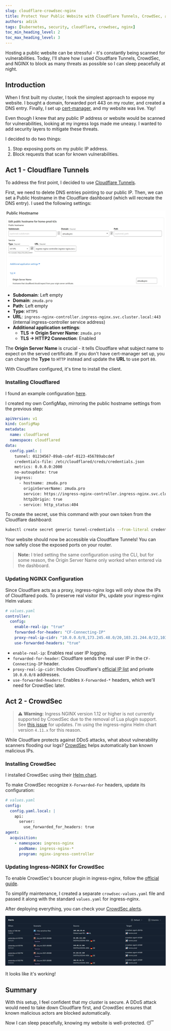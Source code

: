 ```yaml
---
slug: cloudflare-crowdsec-nginx
title: Protect Your Public Website with Cloudflare Tunnels, CrowdSec, and NGINX
authors: adzik
tags: [kubernetes, security, cloudflare, crowdsec, nginx]
toc_min_heading_level: 2
toc_max_heading_level: 3
---
```


Hosting a public website can be stressful - it's constantly being scanned for vulnerabilities.
Today, I'll share how I used Cloudflare Tunnels, CrowdSec, and NGINX
to block as many threats as possible so I can sleep peacefully at night.

<!-- truncate -->

## Introduction

When I first built my cluster, I took the simplest approach to expose my website.
I bought a domain, forwarded port 443 on my router, and created a DNS entry.
Finally, I set up [cert-manager](https://cert-manager.io/), and my website was live. Yay!

Even though I knew that any public IP address or website would be scanned for vulnerabilities,
looking at my ingress logs made me uneasy.
I wanted to add security layers to mitigate these threats.

I decided to do two things:

1. Stop exposing ports on my public IP address.
2. Block requests that scan for known vulnerabilities.

## Act 1 - Cloudflare Tunnels

To address the first point, I decided to use
[Cloudflare Tunnels](https://developers.cloudflare.com/cloudflare-one/connections/connect-networks/get-started/create-remote-tunnel/).

First, we need to delete DNS entries pointing to our public IP.
Then, we can set a Public Hostname in the Cloudflare dashboard (which will recreate the DNS entry).
I used the following settings:

![Cloudflare](cloudflare.webp)

- **Subdomain**: Left empty
- **Domain**: `zmuda.pro`
- **Path**: Left empty
- **Type**: `HTTPS`
- **URL**: `ingress-nginx-controller.ingress-nginx.svc.cluster.local:443` (internal ingress-controller service address)
- **Additional application settings**:
  - **TLS → Origin Server Name**: `zmuda.pro`
  - **TLS → HTTP2 Connection**: Enabled

The **Origin Server Name** is crucial - it tells Cloudflare what subject name to expect on the served certificate.
If you don't have cert-manager set up, you can change the **Type** to `HTTP` instead and update the **URL** to use port `80`.

With Cloudflare configured, it's time to install the client.

### Installing Cloudflared

I found an example configuration
[here](https://github.com/cloudflare/argo-tunnel-examples/blob/master/named-tunnel-k8s/cloudflared.yaml).

I created my own ConfigMap, mirroring the public hostname settings from the previous step:

```yaml
apiVersion: v1
kind: ConfigMap
metadata:
  name: cloudflared
  namespace: cloudflared
data:
  config.yaml: |
    tunnel: 01234567-89ab-cdef-0123-456789abcdef
    credentials-file: /etc/cloudflared/creds/credentials.json
    metrics: 0.0.0.0:2000
    no-autoupdate: true
    ingress:
      - hostname: zmuda.pro
        originServerName: zmuda.pro
        service: https://ingress-nginx-controller.ingress-nginx.svc.cluster.local:443
        http2Origin: true
      - service: http_status:404
```

To create the secret, use this command with your own token from the Cloudflare dashboard:

```bash
kubectl create secret generic tunnel-credentials --from-literal credentials.json=eyJBY...
```

Your website should now be accessible via Cloudflare Tunnels!
You can now safely close the exposed ports on your router.

> **Note:** I tried setting the same configuration using the CLI, but for some reason,
> the Origin Server Name only worked when entered via the dashboard.

### Updating NGINX Configuration

Since Cloudflare acts as a proxy, ingress-nginx logs will only show the IPs of Cloudflared pods.
To preserve real visitor IPs, update your ingress-nginx Helm values:

```yaml
# values.yaml
controller:
  config:
    enable-real-ip: "true"
    forwarded-for-header: "CF-Connecting-IP"
    proxy-real-ip-cidr: "10.0.0.0/8,173.245.48.0/20,103.21.244.0/22,103.22.200.0/22,103.31.4.0/22,141.101.64.0/18,108.162.192.0/18,190.93.240.0/20,188.114.96.0/20,197.234.240.0/22,198.41.128.0/17,162.158.0.0/15,104.16.0.0/13,104.24.0.0/14,172.64.0.0/13,131.0.72.0/22"
    use-forwarded-headers: "true"
```

- `enable-real-ip`: Enables real user IP logging.
- `forwarded-for-header`: Cloudflare sends the real user IP in the `CF-Connecting-IP` header.
- `proxy-real-ip-cidr`: Includes Cloudflare's [official IP list](https://www.cloudflare.com/ips-v4/#) and private `10.0.0.0/8` addresses.
- `use-forwarded-headers`: Enables `X-Forwarded-*` headers, which we'll need for CrowdSec later.

## Act 2 - CrowdSec

> :warning: **Warning:** Ingress NGINX version 1.12 or higher is not currently supported by CrowdSec due to the removal of Lua plugin support.
> See [this issue](https://github.com/crowdsecurity/cs-openresty-bouncer/issues/60) for updates.
> I'm using the ingress-nginx Helm chart version `4.11.x` for this reason.

While Cloudflare protects against DDoS attacks, what about vulnerability scanners flooding our logs?
[CrowdSec](https://app.crowdsec.net/) helps automatically ban known malicious IPs.

### Installing CrowdSec

I installed CrowdSec using their [Helm chart](https://github.com/crowdsecurity/helm-charts/blob/main/charts/crowdsec/README.md).

To make CrowdSec recognize `X-Forwarded-For` headers, update its configuration:

```yaml
# values.yaml
config:
  config.yaml.local: |
    api:
      server:
        use_forwarded_for_headers: true
agent:
  acquisition:
    - namespace: ingress-nginx
      podName: ingress-nginx-*
      program: nginx-ingress-controller
```

### Updating Ingress-NGINX for CrowdSec

To enable CrowdSec's bouncer plugin in ingress-nginx, follow the [official guide](https://docs.crowdsec.net/u/bouncers/ingress-nginx).

To simplify maintenance, I created a separate `crowdsec-values.yaml` file and passed it along with the standard `values.yaml` for ingress-nginx.

After deploying everything, you can check your [CrowdSec alerts](https://app.crowdsec.net/alerts).

![CrowdSec](crowdsec.webp)

It looks like it's working!

## Summary

With this setup, I feel confident that my cluster is secure.
A DDoS attack would need to take down Cloudflare first, and CrowdSec ensures that known malicious actors are blocked automatically.

Now I can sleep peacefully, knowing my website is well-protected. 😴
